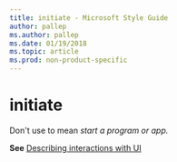 ```yaml
---
title: initiate - Microsoft Style Guide
author: pallep
ms.author: pallep
ms.date: 01/19/2018
ms.topic: article
ms.prod: non-product-specific
---
```


# initiate

Don't use to mean *start a program or app.* 

**See** [Describing interactions with UI](/style-guide/procedures-instructions/describing-interactions-with-ui)
